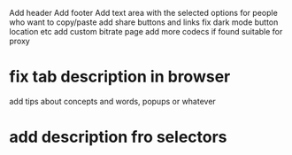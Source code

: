 Add header
Add footer
Add text area with the selected options for people who want to copy/paste
add share buttons and links
fix dark mode button location etc
add custom bitrate page
add more codecs if found suitable for proxy
# fix tab description in browser 
add tips about concepts and words, popups or whatever
# add description fro selectors